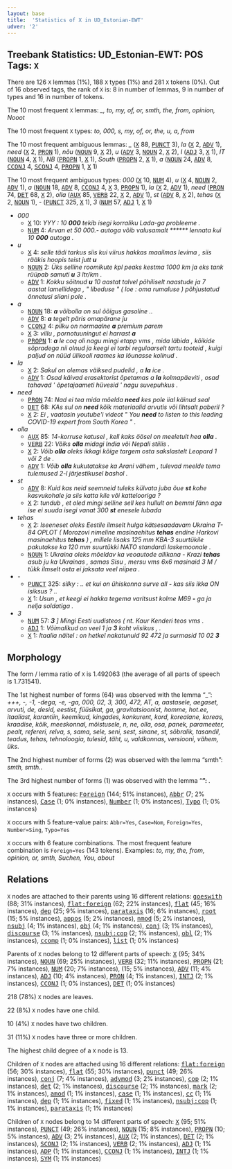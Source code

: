 ```yaml
---
layout: base
title:  'Statistics of X in UD_Estonian-EWT'
udver: '2'
---
```


## Treebank Statistics: UD_Estonian-EWT: POS Tags: `X`

There are 126 `X` lemmas (1%), 188 `X` types (1%) and 281 `X` tokens (0%).
Out of 16 observed tags, the rank of `X` is: 8 in number of lemmas, 9 in number of types and 16 in number of tokens.

The 10 most frequent `X` lemmas: <em>_, to, my, of, or, smth, the, from, opinion, Nooot</em>

The 10 most frequent `X` types:  <em>to, 000, s, my, of, or, the, u, a, from</em>

The 10 most frequent ambiguous lemmas: <em>_</em> (<tt><a href="et_ewt-pos-X.html">X</a></tt> 88, <tt><a href="et_ewt-pos-PUNCT.html">PUNCT</a></tt> 3), <em>la</em> (<tt><a href="et_ewt-pos-X.html">X</a></tt> 2, <tt><a href="et_ewt-pos-ADV.html">ADV</a></tt> 1), <em>need</em> (<tt><a href="et_ewt-pos-X.html">X</a></tt> 2, <tt><a href="et_ewt-pos-PRON.html">PRON</a></tt> 1), <em>nõu</em> (<tt><a href="et_ewt-pos-NOUN.html">NOUN</a></tt> 9, <tt><a href="et_ewt-pos-X.html">X</a></tt> 2), <em>u</em> (<tt><a href="et_ewt-pos-ADV.html">ADV</a></tt> 3, <tt><a href="et_ewt-pos-NOUN.html">NOUN</a></tt> 2, <tt><a href="et_ewt-pos-X.html">X</a></tt> 2), <em>I</em> (<tt><a href="et_ewt-pos-ADJ.html">ADJ</a></tt> 3, <tt><a href="et_ewt-pos-X.html">X</a></tt> 1), <em>IT</em> (<tt><a href="et_ewt-pos-NOUN.html">NOUN</a></tt> 4, <tt><a href="et_ewt-pos-X.html">X</a></tt> 1), <em>NB</em> (<tt><a href="et_ewt-pos-PROPN.html">PROPN</a></tt> 1, <tt><a href="et_ewt-pos-X.html">X</a></tt> 1), <em>South</em> (<tt><a href="et_ewt-pos-PROPN.html">PROPN</a></tt> 2, <tt><a href="et_ewt-pos-X.html">X</a></tt> 1), <em>a</em> (<tt><a href="et_ewt-pos-NOUN.html">NOUN</a></tt> 24, <tt><a href="et_ewt-pos-ADV.html">ADV</a></tt> 8, <tt><a href="et_ewt-pos-CCONJ.html">CCONJ</a></tt> 4, <tt><a href="et_ewt-pos-SCONJ.html">SCONJ</a></tt> 4, <tt><a href="et_ewt-pos-PROPN.html">PROPN</a></tt> 1, <tt><a href="et_ewt-pos-X.html">X</a></tt> 1)

The 10 most frequent ambiguous types:  <em>000</em> (<tt><a href="et_ewt-pos-X.html">X</a></tt> 10, <tt><a href="et_ewt-pos-NUM.html">NUM</a></tt> 4), <em>u</em> (<tt><a href="et_ewt-pos-X.html">X</a></tt> 4, <tt><a href="et_ewt-pos-NOUN.html">NOUN</a></tt> 2, <tt><a href="et_ewt-pos-ADV.html">ADV</a></tt> 1), <em>a</em> (<tt><a href="et_ewt-pos-NOUN.html">NOUN</a></tt> 18, <tt><a href="et_ewt-pos-ADV.html">ADV</a></tt> 8, <tt><a href="et_ewt-pos-CCONJ.html">CCONJ</a></tt> 4, <tt><a href="et_ewt-pos-X.html">X</a></tt> 3, <tt><a href="et_ewt-pos-PROPN.html">PROPN</a></tt> 1), <em>la</em> (<tt><a href="et_ewt-pos-X.html">X</a></tt> 2, <tt><a href="et_ewt-pos-ADV.html">ADV</a></tt> 1), <em>need</em> (<tt><a href="et_ewt-pos-PRON.html">PRON</a></tt> 74, <tt><a href="et_ewt-pos-DET.html">DET</a></tt> 68, <tt><a href="et_ewt-pos-X.html">X</a></tt> 2), <em>olla</em> (<tt><a href="et_ewt-pos-AUX.html">AUX</a></tt> 85, <tt><a href="et_ewt-pos-VERB.html">VERB</a></tt> 22, <tt><a href="et_ewt-pos-X.html">X</a></tt> 2, <tt><a href="et_ewt-pos-ADV.html">ADV</a></tt> 1), <em>st</em> (<tt><a href="et_ewt-pos-ADV.html">ADV</a></tt> 8, <tt><a href="et_ewt-pos-X.html">X</a></tt> 2), <em>tehas</em> (<tt><a href="et_ewt-pos-X.html">X</a></tt> 2, <tt><a href="et_ewt-pos-NOUN.html">NOUN</a></tt> 1), <em>-</em> (<tt><a href="et_ewt-pos-PUNCT.html">PUNCT</a></tt> 325, <tt><a href="et_ewt-pos-X.html">X</a></tt> 1), <em>3</em> (<tt><a href="et_ewt-pos-NUM.html">NUM</a></tt> 57, <tt><a href="et_ewt-pos-ADJ.html">ADJ</a></tt> 1, <tt><a href="et_ewt-pos-X.html">X</a></tt> 1)


* <em>000</em>
  * <tt><a href="et_ewt-pos-X.html">X</a></tt> 10: <em>YYY : 10 <b>000</b> tekib isegi korraliku Lada-ga probleeme .</em>
  * <tt><a href="et_ewt-pos-NUM.html">NUM</a></tt> 4: <em>Arvan et 50 000.- autoga võib valusamalt ****** lennata kui 10 <b>000</b> autoga .</em>
* <em>u</em>
  * <tt><a href="et_ewt-pos-X.html">X</a></tt> 4: <em>selle tädi tarkus siis kui viirus hakkas maailmas levima , siis rääkis hoopis teist jutt <b>u</b></em>
  * <tt><a href="et_ewt-pos-NOUN.html">NOUN</a></tt> 2: <em>Üks selline roomikute kpl peaks kestma 1000 km ja eks tank rüüpab samuti <b>u</b> 3 ltr/km .</em>
  * <tt><a href="et_ewt-pos-ADV.html">ADV</a></tt> 1: <em>Kokku sõitnud <b>u</b> 10 aastat talvel põhiliselt naastude ja 7 aastat lamellidega , " libeduse " ( loe : oma rumaluse ) põhjustatud õnnetusi siiani pole .</em>
* <em>a</em>
  * <tt><a href="et_ewt-pos-NOUN.html">NOUN</a></tt> 18: <em><b>a</b> võibolla on sul õõigus gasoline ..</em>
  * <tt><a href="et_ewt-pos-ADV.html">ADV</a></tt> 8: <em><b>a</b> tegelt päris omapärane ju</em>
  * <tt><a href="et_ewt-pos-CCONJ.html">CCONJ</a></tt> 4: <em>pilku on normaalne <b>a</b> premium parem</em>
  * <tt><a href="et_ewt-pos-X.html">X</a></tt> 3: <em>villu , pornotuuningut ei harrast <b>a</b></em>
  * <tt><a href="et_ewt-pos-PROPN.html">PROPN</a></tt> 1: <em><b>a</b> le coq oli nagu mingi etapp vms , mida läbida , kõikide sõpradega nii olnud ja keegi ei tarbi regulaarselt tartu tooteid , kuigi paljud on nüüd ülikooli raames ka lõunasse kolinud .</em>
* <em>la</em>
  * <tt><a href="et_ewt-pos-X.html">X</a></tt> 2: <em>Sakul on olemas väiksed pudelid , a <b>la</b> ice .</em>
  * <tt><a href="et_ewt-pos-ADV.html">ADV</a></tt> 1: <em>Osad käivad erasektorist õpetamas a <b>la</b> kolmapäeviti , osad tahavad ' õpetajaameti hüvesid ' nagu suvepuhkus .</em>
* <em>need</em>
  * <tt><a href="et_ewt-pos-PRON.html">PRON</a></tt> 74: <em>Nad ei tea mida mõelda <b>need</b> kes pole iial käinud seal</em>
  * <tt><a href="et_ewt-pos-DET.html">DET</a></tt> 68: <em>KAs sul on <b>need</b> kõik materiaalid arvutis või lihtsalt paberil ?</em>
  * <tt><a href="et_ewt-pos-X.html">X</a></tt> 2: <em>Ei , vaatasin youtube'i videot " You <b>need</b> to listen to this leading COVID-19 expert from South Korea " .</em>
* <em>olla</em>
  * <tt><a href="et_ewt-pos-AUX.html">AUX</a></tt> 85: <em>14-korruse katusel , kell kaks öösel on meeletult hea <b>olla</b> .</em>
  * <tt><a href="et_ewt-pos-VERB.html">VERB</a></tt> 22: <em>Võiks <b>olla</b> midagi India või Nepali stiilis .</em>
  * <tt><a href="et_ewt-pos-X.html">X</a></tt> 2: <em>Võib <b>olla</b> oleks ikkagi kõige targem osta sakslastelt Leopard 1 või 2 de .</em>
  * <tt><a href="et_ewt-pos-ADV.html">ADV</a></tt> 1: <em>Võib <b>olla</b> kukutatakse ka Arani vähem , tulevad meelde tema tulemused 2-l järjestikusel bashol .</em>
* <em>st</em>
  * <tt><a href="et_ewt-pos-ADV.html">ADV</a></tt> 8: <em>Kuid kas neid seemneid tuleks külvata juba õue <b>st</b> kohe kasvukohale ja siis katta kile või kattelooriga ?</em>
  * <tt><a href="et_ewt-pos-X.html">X</a></tt> 2: <em>tundub , et oled mingi selline sell kes hullult on bemmi fänn aga ise ei suuda isegi vanat 300 <b>st</b> enesele lubada</em>
* <em>tehas</em>
  * <tt><a href="et_ewt-pos-X.html">X</a></tt> 2: <em>Iseeneset oleks Eestile ilmselt hulga kätsesaadavam Ukraina T-84 OPLOT ( Morozovi nimeline masinaehitus <b>tehas</b> endine Harkovi masinaehitus <b>tehas</b> ) , millele lisaks 125 mm KBA-3 suurtükile pakutakse ka 120 mm suurtükki NATO standardi laskemoonale .</em>
  * <tt><a href="et_ewt-pos-NOUN.html">NOUN</a></tt> 1: <em>Ukraina oleks mõeldav ka veoautode allikana - Krazi <b>tehas</b> asub ju ka Ukrainas , samas Sisu , mersu vms 6x6 masinaid 3 M / tükk ilmselt osta ei jaksata veel niipea .</em>
* <em>-</em>
  * <tt><a href="et_ewt-pos-PUNCT.html">PUNCT</a></tt> 325: <em>silky : .. et kui on ühiskonna surve all <b>-</b> kas siis ikka ON isiksus ? ..</em>
  * <tt><a href="et_ewt-pos-X.html">X</a></tt> 1: <em>Usun , et keegi ei hakka tegema varitsust kolme M69 <b>-</b> ga ja nelja soldatiga .</em>
* <em>3</em>
  * <tt><a href="et_ewt-pos-NUM.html">NUM</a></tt> 57: <em><b>3</b> ] Mingi Eesti uudisteos ( nt. Kaur Kenderi teos vms .</em>
  * <tt><a href="et_ewt-pos-ADJ.html">ADJ</a></tt> 1: <em>Võimalikud on veel 1 ja <b>3</b> koht viisikus , .</em>
  * <tt><a href="et_ewt-pos-X.html">X</a></tt> 1: <em>Itaalia näitel : on hetkel nakatunuid 92 472 ja surmasid 10 02 <b>3</b></em>

## Morphology

The form / lemma ratio of `X` is 1.492063 (the average of all parts of speech is 1.731541).

The 1st highest number of forms (64) was observed with the lemma “_”: <em>+++, -, -1, -dega, -e, -ga, 000, 02, 3, 300, 472, AT, a, aastasele, aegaset, arvuti, de, desid, eestist, füüsikat, ga, gravitatsioonist, homme, hot.ee, itaaliast, karantiin, keemikud, kingades, konkurent, kord, korealane, koreas, kraadise, kõik, meeskonnal, mõistusele, n, ne, olla, osa, panek, parameeter, pealt, refereri, relva, s, sama, sele, seni, sest, sinane, st, sõbralik, tasandil, teadus, tehas, tehnoloogia, tulesid, täht, u, valdkonnas, versiooni, vähem, üks</em>.

The 2nd highest number of forms (2) was observed with the lemma “smth”: <em>smth, smth.</em>.

The 3rd highest number of forms (1) was observed with the lemma “****”: <em>****</em>.

`X` occurs with 5 features: <tt><a href="et_ewt-feat-Foreign.html">Foreign</a></tt> (144; 51% instances), <tt><a href="et_ewt-feat-Abbr.html">Abbr</a></tt> (7; 2% instances), <tt><a href="et_ewt-feat-Case.html">Case</a></tt> (1; 0% instances), <tt><a href="et_ewt-feat-Number.html">Number</a></tt> (1; 0% instances), <tt><a href="et_ewt-feat-Typo.html">Typo</a></tt> (1; 0% instances)

`X` occurs with 5 feature-value pairs: `Abbr=Yes`, `Case=Nom`, `Foreign=Yes`, `Number=Sing`, `Typo=Yes`

`X` occurs with 6 feature combinations.
The most frequent feature combination is `Foreign=Yes` (143 tokens).
Examples: <em>to, my, the, from, opinion, or, smth, Suchen, You, about</em>


## Relations

`X` nodes are attached to their parents using 16 different relations: <tt><a href="et_ewt-dep-goeswith.html">goeswith</a></tt> (88; 31% instances), <tt><a href="et_ewt-dep-flat-foreign.html">flat:foreign</a></tt> (62; 22% instances), <tt><a href="et_ewt-dep-flat.html">flat</a></tt> (45; 16% instances), <tt><a href="et_ewt-dep-dep.html">dep</a></tt> (25; 9% instances), <tt><a href="et_ewt-dep-parataxis.html">parataxis</a></tt> (16; 6% instances), <tt><a href="et_ewt-dep-root.html">root</a></tt> (15; 5% instances), <tt><a href="et_ewt-dep-appos.html">appos</a></tt> (5; 2% instances), <tt><a href="et_ewt-dep-nmod.html">nmod</a></tt> (5; 2% instances), <tt><a href="et_ewt-dep-nsubj.html">nsubj</a></tt> (4; 1% instances), <tt><a href="et_ewt-dep-obj.html">obj</a></tt> (4; 1% instances), <tt><a href="et_ewt-dep-conj.html">conj</a></tt> (3; 1% instances), <tt><a href="et_ewt-dep-discourse.html">discourse</a></tt> (3; 1% instances), <tt><a href="et_ewt-dep-nsubj-cop.html">nsubj:cop</a></tt> (2; 1% instances), <tt><a href="et_ewt-dep-obl.html">obl</a></tt> (2; 1% instances), <tt><a href="et_ewt-dep-ccomp.html">ccomp</a></tt> (1; 0% instances), <tt><a href="et_ewt-dep-list.html">list</a></tt> (1; 0% instances)

Parents of `X` nodes belong to 12 different parts of speech: <tt><a href="et_ewt-pos-X.html">X</a></tt> (95; 34% instances), <tt><a href="et_ewt-pos-NOUN.html">NOUN</a></tt> (69; 25% instances), <tt><a href="et_ewt-pos-VERB.html">VERB</a></tt> (32; 11% instances), <tt><a href="et_ewt-pos-PROPN.html">PROPN</a></tt> (21; 7% instances), <tt><a href="et_ewt-pos-NUM.html">NUM</a></tt> (20; 7% instances),  (15; 5% instances), <tt><a href="et_ewt-pos-ADV.html">ADV</a></tt> (11; 4% instances), <tt><a href="et_ewt-pos-ADJ.html">ADJ</a></tt> (10; 4% instances), <tt><a href="et_ewt-pos-PRON.html">PRON</a></tt> (4; 1% instances), <tt><a href="et_ewt-pos-INTJ.html">INTJ</a></tt> (2; 1% instances), <tt><a href="et_ewt-pos-CCONJ.html">CCONJ</a></tt> (1; 0% instances), <tt><a href="et_ewt-pos-DET.html">DET</a></tt> (1; 0% instances)

218 (78%) `X` nodes are leaves.

22 (8%) `X` nodes have one child.

10 (4%) `X` nodes have two children.

31 (11%) `X` nodes have three or more children.

The highest child degree of a `X` node is 13.

Children of `X` nodes are attached using 16 different relations: <tt><a href="et_ewt-dep-flat-foreign.html">flat:foreign</a></tt> (56; 30% instances), <tt><a href="et_ewt-dep-flat.html">flat</a></tt> (55; 30% instances), <tt><a href="et_ewt-dep-punct.html">punct</a></tt> (49; 26% instances), <tt><a href="et_ewt-dep-conj.html">conj</a></tt> (7; 4% instances), <tt><a href="et_ewt-dep-advmod.html">advmod</a></tt> (3; 2% instances), <tt><a href="et_ewt-dep-cop.html">cop</a></tt> (2; 1% instances), <tt><a href="et_ewt-dep-det.html">det</a></tt> (2; 1% instances), <tt><a href="et_ewt-dep-discourse.html">discourse</a></tt> (2; 1% instances), <tt><a href="et_ewt-dep-mark.html">mark</a></tt> (2; 1% instances), <tt><a href="et_ewt-dep-amod.html">amod</a></tt> (1; 1% instances), <tt><a href="et_ewt-dep-case.html">case</a></tt> (1; 1% instances), <tt><a href="et_ewt-dep-cc.html">cc</a></tt> (1; 1% instances), <tt><a href="et_ewt-dep-dep.html">dep</a></tt> (1; 1% instances), <tt><a href="et_ewt-dep-fixed.html">fixed</a></tt> (1; 1% instances), <tt><a href="et_ewt-dep-nsubj-cop.html">nsubj:cop</a></tt> (1; 1% instances), <tt><a href="et_ewt-dep-parataxis.html">parataxis</a></tt> (1; 1% instances)

Children of `X` nodes belong to 14 different parts of speech: <tt><a href="et_ewt-pos-X.html">X</a></tt> (95; 51% instances), <tt><a href="et_ewt-pos-PUNCT.html">PUNCT</a></tt> (49; 26% instances), <tt><a href="et_ewt-pos-NOUN.html">NOUN</a></tt> (15; 8% instances), <tt><a href="et_ewt-pos-PROPN.html">PROPN</a></tt> (10; 5% instances), <tt><a href="et_ewt-pos-ADV.html">ADV</a></tt> (3; 2% instances), <tt><a href="et_ewt-pos-AUX.html">AUX</a></tt> (2; 1% instances), <tt><a href="et_ewt-pos-DET.html">DET</a></tt> (2; 1% instances), <tt><a href="et_ewt-pos-SCONJ.html">SCONJ</a></tt> (2; 1% instances), <tt><a href="et_ewt-pos-VERB.html">VERB</a></tt> (2; 1% instances), <tt><a href="et_ewt-pos-ADJ.html">ADJ</a></tt> (1; 1% instances), <tt><a href="et_ewt-pos-ADP.html">ADP</a></tt> (1; 1% instances), <tt><a href="et_ewt-pos-CCONJ.html">CCONJ</a></tt> (1; 1% instances), <tt><a href="et_ewt-pos-INTJ.html">INTJ</a></tt> (1; 1% instances), <tt><a href="et_ewt-pos-SYM.html">SYM</a></tt> (1; 1% instances)

